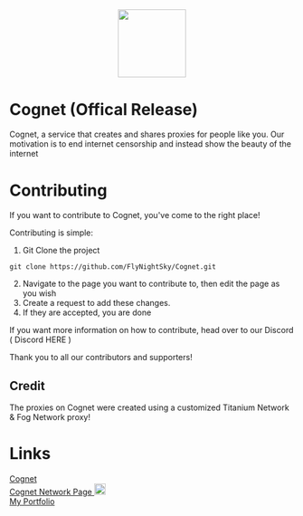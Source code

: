 ## <p align="center" ><img src="https://cognet.vercel.app/logo.png" width="120" /></p>
# Cognet (Offical Release)
Cognet, a service that creates and shares proxies for people like you. Our motivation is to end internet censorship and instead show the beauty of the internet

# Contributing
If you want to contribute to Cognet, you've come to the right place!

Contributing is simple:

1. Git Clone the project
```
git clone https://github.com/FlyNightSky/Cognet.git
```
2. Navigate to the page you want to contribute to, then edit the page as you wish
3. Create a request to add these changes.
4. If they are accepted, you are done

If you want more information on how to contribute, head over to our Discord ( Discord HERE )

Thank you to all our contributors and supporters!



## Credit

The proxies on Cognet were created using a customized Titanium Network & Fog Network proxy!

# Links

<a href="cognet.vercel.app"> Cognet </a><br>
<a href="https://github.com/Cognet-Network"> Cognet Network Page <img src="https://cdn0.iconfinder.com/data/icons/shift-logotypes/32/Github-512.png" width="20"/><br>
 </a>
<a href="streamscribe.vercel.app"> My Portfolio</a>



